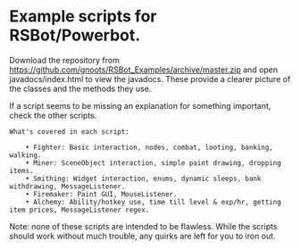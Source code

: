 ﻿Example scripts for RSBot/Powerbot.
==============

Download the repository from https://github.com/gnoots/RSBot_Examples/archive/master.zip and open javadocs/index.html to view the javadocs. These provide a clearer picture of the classes and the methods they use.

If a script seems to be missing an explanation for something important, check the other scripts.


    What's covered in each script:

        • Fighter: Basic interaction, nodes, combat, looting, banking, walking.
        • Miner: SceneObject interaction, simple paint drawing, dropping items.
        • Smithing: Widget interaction, enums, dynamic sleeps, bank withdrawing, MessageListener.
        • Firemaker: Paint GUI, MouseListener.
        • Alchemy: Ability/hotkey use, time till level & exp/hr, getting item prices, MessageListener regex.


Note: none of these scripts are intended to be flawless. While the scripts should work without much trouble, any quirks are left for you to iron out.
